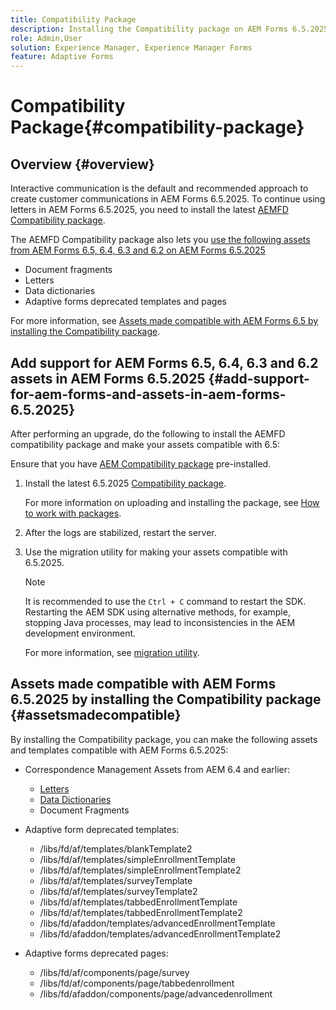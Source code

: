 ```yaml
---
title: Compatibility Package
description: Installing the Compatibility package on AEM Forms 6.5.2025 lets you use the Correspondence Management assets from AEM Forms 6.5 and earlier versions and deprecated adaptive forms templates and pages
role: Admin,User
solution: Experience Manager, Experience Manager Forms
feature: Adaptive Forms
---
```

# Compatibility Package{#compatibility-package}

## Overview {#overview}

Interactive communication is the default and recommended approach to create customer communications in AEM Forms 6.5.2025. To continue using letters in AEM Forms 6.5.2025, you need to install the latest [AEMFD Compatibility package](https://experienceleague.adobe.com/en/docs/experience-manager-release-information/aem-release-updates/forms-updates/aem-forms-releases).

The AEMFD Compatibility package also lets you [use the following assets from AEM Forms 6.5, 6.4, 6.3 and 6.2 on AEM Forms 6.5.2025](../../forms/using/compatibility-package.md#add-support-for-aem-forms-and-assets-in-aem-forms)

* Document fragments
* Letters
* Data dictionaries
* Adaptive forms deprecated templates and pages

For more information, see [Assets made compatible with AEM Forms 6.5 by installing the Compatibility package](../../forms/using/compatibility-package.md#assetsmadecompatible).

## Add support for AEM Forms 6.5, 6.4, 6.3 and 6.2 assets in AEM Forms 6.5.2025 {#add-support-for-aem-forms-and-assets-in-aem-forms-6.5.2025}

After performing an upgrade, do the following to install the AEMFD compatibility package and make your assets compatible with 6.5:

Ensure that you have [AEM Compatibility package](https://experienceleague.adobe.com/en/docs/experience-manager-release-information/aem-release-updates/forms-updates/aem-forms-releases) pre-installed.

1. Install the latest 6.5.2025 [Compatibility package](https://experienceleague.adobe.com/en/docs/experience-manager-release-information/aem-release-updates/forms-updates/aem-forms-releases).

   For more information on uploading and installing the package, see [How to work with packages](/help/sites-administering/package-manager.md).

1. After the logs are stabilized, restart the server.
1. Use the migration utility for making your assets compatible with 6.5.2025.

    >[!NOTE]
    >
    > It is recommended to use the `Ctrl + C` command to restart the SDK. Restarting the AEM SDK using alternative methods, for example, stopping Java processes, may lead to inconsistencies in the AEM development environment.

   For more information, see [migration utility](../../forms/using/migration-utility.md).

## Assets made compatible with AEM Forms 6.5.2025 by installing the Compatibility package {#assetsmadecompatible}

By installing the Compatibility package, you can make the following assets and templates compatible with AEM Forms 6.5.2025:

* Correspondence Management Assets from AEM 6.4 and earlier:

    * [Letters](../../forms/using/create-letter.md)
    * [Data Dictionaries](/help/forms/using/data-dictionary.md)
    * Document Fragments

* Adaptive form deprecated templates:

    * /libs/fd/af/templates/blankTemplate2
    * /libs/fd/af/templates/simpleEnrollmentTemplate
    * /libs/fd/af/templates/simpleEnrollmentTemplate2
    * /libs/fd/af/templates/surveyTemplate
    * /libs/fd/af/templates/surveyTemplate2
    * /libs/fd/af/templates/tabbedEnrollmentTemplate
    * /libs/fd/af/templates/tabbedEnrollmentTemplate2
    * /libs/fd/afaddon/templates/advancedEnrollmentTemplate
    * /libs/fd/afaddon/templates/advancedEnrollmentTemplate2

* Adaptive forms deprecated pages:

    * /libs/fd/af/components/page/survey
    * /libs/fd/af/components/page/tabbedenrollment
    * /libs/fd/afaddon/components/page/advancedenrollment
